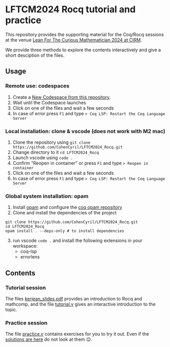 # LFTCM2024 Rocq tutorial and practice

This repository provides the supporting material for the Coq/Rocq sessions at the venue
[Lean For The Curious Mathematician 2024 at CIRM](https://conferences.cirm-math.fr/2970.html).

We provide three methods to explore the contents interactively and give a short desciption of the files.

## Usage

### Remote use: codespaces

1. Create a [New Codespace from this repository](https://github.com/codespaces/new?hide_repo_select=true&ref=main&repo=767514192&skip_quickstart=true).
2. Wait until the Codespace launches
3. Click on one of the files and wait a few seconds
4. In case of error press `F1` and type `> Coq LSP: Restart the Coq Language Server`

### Local installation: clone & vscode (does not work with M2 mac)

1. Clone the repository using `git clone https://github.com/CohenCyril/LFTCM2024_Rocq.git`
2. Change directory to it `cd LFTCM2024_Rocq`
3. Launch vscode using `code .`
4. Confirm "Reopen in container" or press `F1` and type `> Reopen in container`
5. Click on one of the files and wait a few seconds
6. In case of error press `F1` and type `> Coq LSP: Restart the Coq Language Server`

### Global system installation: opam

  1. Install [opam](https://opam.ocaml.org/doc/Install.html) and configure the [coq opam repository](https://coq.inria.fr/opam-using.html#coq-packages)
  2. Clone and install the dependencies of the project
  ```shell
  git clone https://github.com/CohenCyril/LFTCM2024_Rocq.git
  cd LFTCM2024_Rocq
  opam install . --deps-only # to install dependencies
  ```
  3. run vscode `code .` and install the following extensions in your workspace:
     - coq-lsp
     - errorlens

## Contents

### Tutorial session

The files [kerjean_slides.pdf](kerjean_slides.pdf) provides an introduction to Rocq and mathcomp, and the file [tutorial.v](tutorial.v) gives an interactive introduction to the topic.

### Practice session

The file [practice.v](practice.v) contains exercises for you to try it out.
Even if the [solutions are here](solutions.v) do not look at them 😉.
